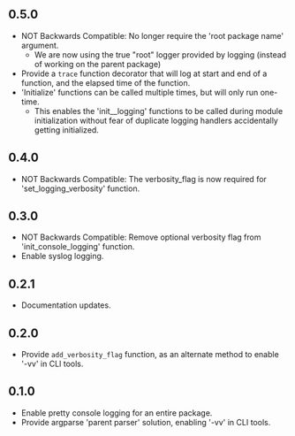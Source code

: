 ## 0.5.0

* NOT Backwards Compatible: No longer require the 'root package name' argument.
    * We are now using the true "root" logger provided by logging (instead of working on the parent package)
* Provide a `trace` function decorator that will log at start and end of a function, and the elapsed time of the function.
* 'Initialize' functions can be called multiple times, but will only run one-time.
    * This enables the 'init__logging' functions to be called during module initialization without fear of duplicate logging handlers accidentally getting initialized.

## 0.4.0

* NOT Backwards Compatible: The verbosity_flag is now required for 'set_logging_verbosity' function.

## 0.3.0

* NOT Backwards Compatible: Remove optional verbosity flag from 'init_console_logging' function.
* Enable syslog logging.

## 0.2.1

* Documentation updates.

## 0.2.0

* Provide `add_verbosity_flag` function, as an alternate method to enable '-vv' in CLI tools.

## 0.1.0

* Enable pretty console logging for an entire package.
* Provide argparse 'parent parser' solution, enabling '-vv' in CLI tools.